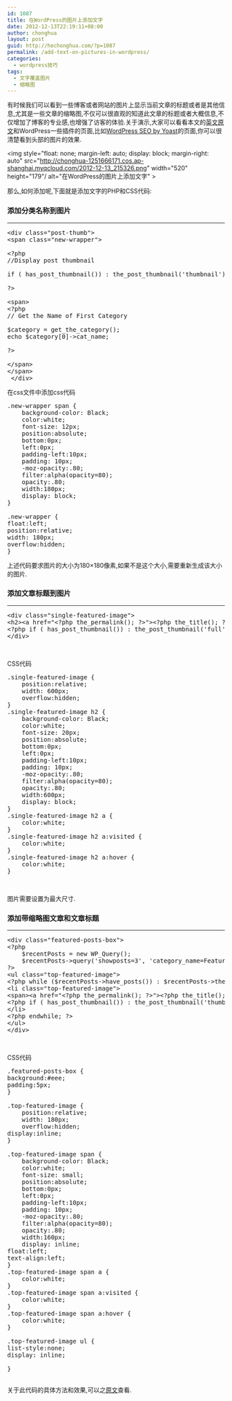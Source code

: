 ```yaml
---
id: 1087
title: 在WordPress的图片上添加文字
date: 2012-12-13T22:19:11+08:00
author: chonghua
layout: post
guid: http://hechonghua.com/?p=1087
permalink: /add-text-on-pictures-in-wordpress/
categories:
  - wordpress技巧
tags:
  - 文字覆盖图片
  - 缩略图
---
```

有时候我们可以看到一些博客或者网站的图片上显示当前文章的标题或者是其他信息,尤其是一些文章的缩略图,不仅可以很直观的知道此文章的标题或者大概信息,不仅增加了博客的专业感,也增强了访客的体验.关于演示,大家可以看看本文的<a href="http://wplift.com/how-add-text-featured-images-different-scenarios" target="_blank">英文原文</a>和WordPress一些插件的页面,比如<a href="http://wordpress.org/extend/plugins/wordpress-seo/" target="_blank">WordPress SEO by Yoast</a>的页面,你可以很清楚看到头部的图片的效果.

<!--more-->

<img style="float: none; margin-left: auto; display: block; margin-right: auto" src="http://chonghua-1251666171.cos.ap-shanghai.myqcloud.com/2012-12-13_215326.png" width="520" height="179"/ alt="在WordPress的图片上添加文字" >

那么,如何添加呢,下面就是添加文字的PHP和CSS代码:

### 添加分类名称到图片

* * *

<pre class="brush: php; toolbar: false">&lt;div class="post-thumb"&gt;
&lt;span class="new-wrapper"&gt;

&lt;?php
//Display post thumbnail

if ( has_post_thumbnail()) : the_post_thumbnail('thumbnail'); endif;

?&gt;

&lt;span&gt;
&lt;?php
// Get the Name of First Category

$category = get_the_category();
echo $category[0]-&gt;cat_name;

?&gt;

&lt;/span&gt;
&lt;/span&gt;
 &lt;/div&gt;</pre>

在css文件中添加css代码

<pre class="brush: c++; toolbar: false">.new-wrapper span {
	background-color: Black;
	color:white;
	font-size: 12px;
	position:absolute;
	bottom:0px;
	left:0px;
	padding-left:10px;
	padding: 10px;
	-moz-opacity:.80;
	filter:alpha(opacity=80);
	opacity:.80;
	width:180px;
	display: block;
}

.new-wrapper {
float:left;
position:relative;
width: 180px;
overflow:hidden;
}
</pre>

上述代码要求图片的大小为180×180像素,如果不是这个大小,需要重新生成该大小的图片.

### 添加文章标题到图片

* * *

<pre class="brush: php; toolbar: false">&lt;div class="single-featured-image"&gt;
&lt;h2&gt;&lt;a href="&lt;?php the_permalink(); ?&gt;"&gt;&lt;?php the_title(); ?&gt;&lt;/a&gt;&lt;/h2&gt;
&lt;?php if ( has_post_thumbnail()) : the_post_thumbnail('full'); endif; ?&gt;
&lt;/div&gt;
</pre>

&nbsp;

CSS代码

<pre class="brush: css; toolbar: false">.single-featured-image {
	position:relative;
	width: 600px;
	overflow:hidden;
}
.single-featured-image h2 {
	background-color: Black;
	color:white;
	font-size: 20px;
	position:absolute;
	bottom:0px;
	left:0px;
	padding-left:10px;
	padding: 10px;
	-moz-opacity:.80;
	filter:alpha(opacity=80);
	opacity:.80;
	width:600px;
	display: block;
}
.single-featured-image h2 a {
	color:white;
}
.single-featured-image h2 a:visited {
	color:white;
}
.single-featured-image h2 a:hover {
	color:white;
}
</pre>

&nbsp;

图片需要设置为最大尺寸.

### 添加带缩略图文章和文章标题

* * *

<pre class="brush: php; toolbar: false">&lt;div class="featured-posts-box"&gt;
&lt;?php
    $recentPosts = new WP_Query();
    $recentPosts-&gt;query('showposts=3', 'category_name=Featured');
?&gt;
&lt;ul class="top-featured-image"&gt;
&lt;?php while ($recentPosts-&gt;have_posts()) : $recentPosts-&gt;the_post(); ?&gt;
&lt;li class="top-featured-image"&gt;
&lt;span&gt;&lt;a href="&lt;?php the_permalink(); ?&gt;"&gt;&lt;?php the_title(); ?&gt;&lt;/a&gt;&lt;/span&gt;
&lt;?php if ( has_post_thumbnail()) : the_post_thumbnail('thumbnail'); endif; ?&gt;
&lt;/li&gt;
&lt;?php endwhile; ?&gt;
&lt;/ul&gt;
&lt;/div&gt;
</pre>

&nbsp;

CSS代码

<pre class="brush: css; toolbar: false">.featured-posts-box {
background:#eee;
padding:5px;
}

.top-featured-image {
	position:relative;
	width: 180px;
	overflow:hidden;
display:inline;
}

.top-featured-image span {
	background-color: Black;
	color:white;
	font-size: small;
	position:absolute;
	bottom:0px;
	left:0px;
	padding-left:10px;
	padding: 10px;
	-moz-opacity:.80;
	filter:alpha(opacity=80);
	opacity:.80;
	width:160px;
	display: inline;
float:left;
text-align:left;
}
.top-featured-image span a {
	color:white;
}
.top-featured-image span a:visited {
	color:white;
}
.top-featured-image span a:hover {
	color:white;
}

.top-featured-image ul {
list-style:none;
display: inline;

}

</pre>

关于此代码的具体方法和效果,可以之<a href="http://wplift.com/how-add-text-featured-images-different-scenarios" target="_blank">原文</a>查看.